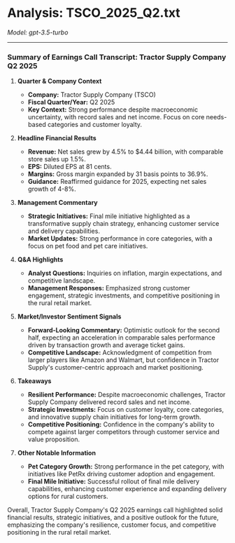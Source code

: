 # Analysis: TSCO_2025_Q2.txt

*Model: gpt-3.5-turbo*

---

### Summary of Earnings Call Transcript: Tractor Supply Company Q2 2025

1. **Quarter & Company Context**
   - **Company:** Tractor Supply Company (TSCO)
   - **Fiscal Quarter/Year:** Q2 2025
   - **Key Context:** Strong performance despite macroeconomic uncertainty, with record sales and net income. Focus on core needs-based categories and customer loyalty.

2. **Headline Financial Results**
   - **Revenue:** Net sales grew by 4.5% to $4.44 billion, with comparable store sales up 1.5%.
   - **EPS:** Diluted EPS at 81 cents.
   - **Margins:** Gross margin expanded by 31 basis points to 36.9%.
   - **Guidance:** Reaffirmed guidance for 2025, expecting net sales growth of 4-8%.

3. **Management Commentary**
   - **Strategic Initiatives:** Final mile initiative highlighted as a transformative supply chain strategy, enhancing customer service and delivery capabilities.
   - **Market Updates:** Strong performance in core categories, with a focus on pet food and pet care initiatives.

4. **Q&A Highlights**
   - **Analyst Questions:** Inquiries on inflation, margin expectations, and competitive landscape.
   - **Management Responses:** Emphasized strong customer engagement, strategic investments, and competitive positioning in the rural retail market.

5. **Market/Investor Sentiment Signals**
   - **Forward-Looking Commentary:** Optimistic outlook for the second half, expecting an acceleration in comparable sales performance driven by transaction growth and average ticket gains.
   - **Competitive Landscape:** Acknowledgment of competition from larger players like Amazon and Walmart, but confidence in Tractor Supply's customer-centric approach and market positioning.

6. **Takeaways**
   - **Resilient Performance:** Despite macroeconomic challenges, Tractor Supply Company delivered record sales and net income.
   - **Strategic Investments:** Focus on customer loyalty, core categories, and innovative supply chain initiatives for long-term growth.
   - **Competitive Positioning:** Confidence in the company's ability to compete against larger competitors through customer service and value proposition.

7. **Other Notable Information**
   - **Pet Category Growth:** Strong performance in the pet category, with initiatives like PetRx driving customer adoption and engagement.
   - **Final Mile Initiative:** Successful rollout of final mile delivery capabilities, enhancing customer experience and expanding delivery options for rural customers.

Overall, Tractor Supply Company's Q2 2025 earnings call highlighted solid financial results, strategic initiatives, and a positive outlook for the future, emphasizing the company's resilience, customer focus, and competitive positioning in the rural retail market.